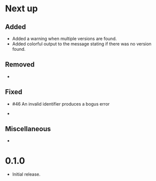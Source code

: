 # Next up

## Added

- Added a warning when multiple versions are found.
- Added colorful output to the message stating if there was no version found.

## Removed

-

## Fixed

- #46 An invalid identifier produces a bogus error

-

## Miscellaneous

-

# 0.1.0

- Initial release.
